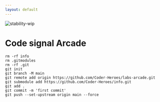 ```yaml
---
layout: default
---
```

![stability-wip](https://img.shields.io/badge/stability-work_in_progress-lightgrey.svg)

# Code signal Arcade



```
rm -rf info
rm .gitmodules
rm -rf .git
git init
git branch -M main
git remote add origin https://github.com/Coder-Heroes/labs-arcade.git
git submodule add https://github.com/Coder-Heroes/info.git
git add .
git commit -m 'first commit'
git push --set-upstream origin main --force
```

